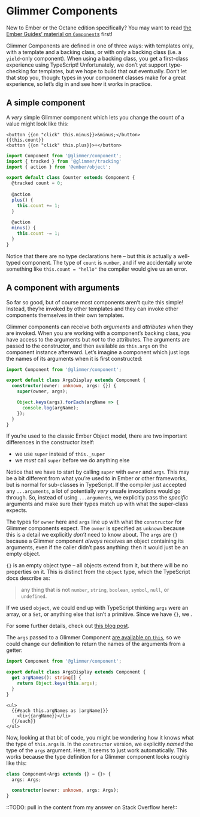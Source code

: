 # Glimmer Components

<aside>

New to Ember or the Octane edition specifically? You may want to read [the Ember Guides’ material on `Component`s][guides-component] first!

</aside>


Glimmer Components are defined in one of three ways: with templates only, with a template and a backing class, or with only a backing class (i.e. a `yield`-only component). When using a backing class, you get a first-class experience using TypeScript! Unfortunately, we don’t yet support type-checking for templates, but we hope to build that out eventually. Don’t let that stop you, though: types in your component classes make for a great experience, so let’s dig in and see how it works in practice.

## A simple component

A *very* simple Glimmer component which lets you change the count of a value might look like this:

```htmlbars
<button {{on "click" this.minus}}>&minus;</button>
{{this.count}}
<button {{on "click" this.plus}}>+</button>
```

```ts
import Component from '@glimmer/component';
import { tracked } from '@glimmer/tracking'
import { action } from '@ember/object';

export default class Counter extends Component {
  @tracked count = 0;
  
  @action
  plus() {
    this.count += 1;
  }
  
  @action
  minus() {
    this.count -= 1;
  }
}
```

Notice that there are no type declarations here – but this *is* actually a well-typed component. The type of `count` is `number`, and if we accidentally wrote something like `this.count = "hello"` the compiler would give us an error.

## A component with arguments

So far so good, but of course most components aren’t quite this simple! Instead, they’re invoked by other templates and they can invoke other components themselves in their own templates.

Glimmer components can receive both *arguments* and *attributes* when they are invoked. When you are working with a component’s backing class, you have access to the arguments but *not* to the attributes. The arguments are passed to the constructor, and then available as `this.args` on the component instance afterward. Let’s imagine a component which just logs the names of its arguments when it is first constructed:

```ts
import Component from '@glimmer/component';

export default class ArgsDisplay extends Component {
  constructor(owner: unknown, args: {}) {
    super(owner, args);

    Object.keys(args).forEach(argName => {
      console.log(argName);
    });
  }
}
```

<aside>

If you’re used to the classic Ember Object model, there are two important differences in the constructor itself:

- we use `super` instead of `this._super`
- we *must* call `super` before we do anything else

</aside>

Notice that we have to start by calling `super` with `owner` and `args`. This may be a bit different from what you’re used to in Ember or other frameworks, but is normal for sub-classes in TypeScript. If the compiler just accepted any `...arguments`, a lot of potentially *very* unsafe invocations would go through. So, instead of using `...arguments`, we explicitly pass the *specific* arguments and make sure their types match up with what the super-class expects.

The types for `owner` here and `args` line up with what the `constructor` for Glimmer components expect. The `owner` is specified as `unknown` because this is a detail we explicitly *don’t* need to know about. The `args` are `{}` because a Glimmer component *always* receives an object containing its arguments, even if the caller didn’t pass anything: then it would just be an empty object.

<aside>

`{}` is an empty object type – all objects extend from it, but there will be no properties on it. This is distinct from the `object` type, which the TypeScript docs describe as:

> any thing that is not `number`, `string`, `boolean`, `symbol`, `null`, or `undefined`.

If we used `object`, we could end up with TypeScript thinking `args` were an array, or a `Set`, or anything else that isn’t a primitive. Since we have `{}`, we .

For some further details, check out [this blog post](https://mariusschulz.com/blog/the-object-type-in-typescript).

</aside>

The `args` passed to a Glimmer Component [are available on `this`](https://github.com/glimmerjs/glimmer.js/blob/2f840309f013898289af605abffe7aee7acc6ed5/packages/%40glimmer/component/src/component.ts#L12), so we could change our definition to return the names of the arguments from a getter:

```ts
import Component from '@glimmer/component';

export default class ArgsDisplay extends Component {
  get argNames(): string[] {
    return Object.keys(this.args);
  }
}
```

```htmlbars
<ul>
  {{#each this.argNames as |argName|}}
    <li>{{argName}}</li>
  {{/each}}
</ul>
```

Now, looking at that bit of code, you might be wondering how it knows what the type of `this.args` is. In the `constructor` version, we explicitly *named* the type of the `args` argument. Here, it seems to just work automatically. This works because the type definition for a Glimmer component looks roughly like this:

```ts
class Component<Args extends {} = {}> {
  args: Args;

  constructor(owner: unknown, args: Args);
}
```

::TODO: pull in the content from my answer on Stack Overflow here!::

[guides-component]: https://guides.emberjs.com/release/components/
